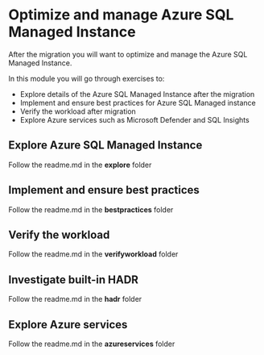 # Optimize and manage Azure SQL Managed Instance

After the migration you will want to optimize and manage the Azure SQL Managed Instance.

In this module you will go through exercises to:

- Explore details of the Azure SQL Managed Instance after the migration
- Implement and ensure best practices for Azure SQL Managed instance
- Verify the workload after migration
- Explore Azure services such as Microsoft Defender and SQL Insights

## Explore Azure SQL Managed Instance

Follow the readme.md in the **explore** folder

## Implement and ensure best practices

Follow the readme.md in the **bestpractices** folder

## Verify the workload

Follow the readme.md in the **verifyworkload** folder

## Investigate built-in HADR

Follow the readme.md in the **hadr** folder

## Explore Azure services

Follow the readme.md in the **azureservices** folder